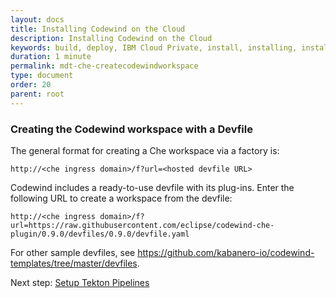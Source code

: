 ```yaml
---
layout: docs
title: Installing Codewind on the Cloud
description: Installing Codewind on the Cloud
keywords: build, deploy, IBM Cloud Private, install, installing, installation, chart, Helm, develop, cloud, public cloud, services, command line, cli, command, start, stop, update, open, delete, options, operation, devops, OpenShift, OKD
duration: 1 minute
permalink: mdt-che-createcodewindworkspace
type: document
order: 20
parent: root
---
```


### Creating the Codewind workspace with a Devfile
The general format for creating a Che workspace via a factory is:
```
http://<che ingress domain>/f?url=<hosted devfile URL>
```

Codewind includes a ready-to-use devfile with its plug-ins. Enter the following URL to create a workspace from the devfile:
```
http://<che ingress domain>/f?url=https://raw.githubusercontent.com/eclipse/codewind-che-plugin/0.9.0/devfiles/0.9.0/devfile.yaml
```

For other sample devfiles, see https://github.com/kabanero-io/codewind-templates/tree/master/devfiles.

Next step: [Setup Tekton Pipelines](mdt-che-tektonpipelines.html)


